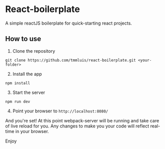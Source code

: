 # React-boilerplate
A simple reactJS boilerplate for quick-starting react projects.

## How to use
1. Clone the repository
  ```
  git clone https://github.com/tmmluis/react-boilerplate.git <your-folder>
  ```
2. Install the app
  ```
  npm install
  ```
3. Start the server
  ```
  npm run dev
  ```
4. Point your browser to `http://localhost:8080/`

And you're set! At this point webpack-server will be running and take care of
live reload for you. Any changes to make you your code will reflect real-time
in your browser.

Enjoy
